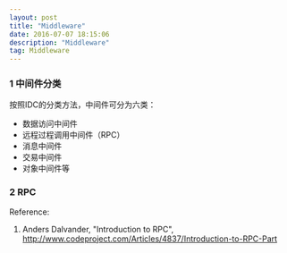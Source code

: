 ```yaml
---
layout: post
title: "Middleware"
date: 2016-07-07 18:15:06 
description: "Middleware"
tag: Middleware
---
```


### 1 中间件分类

按照IDC的分类方法，中间件可分为六类：
- 数据访问中间件
- 远程过程调用中间件（RPC）
- 消息中间件
- 交易中间件
- 对象中间件等

### 2 RPC

Reference:
1. Anders Dalvander, "Introduction to RPC", http://www.codeproject.com/Articles/4837/Introduction-to-RPC-Part